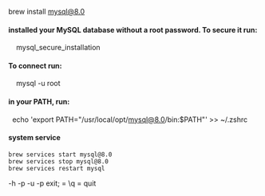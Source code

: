brew install mysql@8.0

#### installed your MySQL database without a root password. To secure it run:
    mysql_secure_installation
#### To connect run:

    mysql -u root

#### in your PATH, run:

  echo 'export PATH="/usr/local/opt/mysql@8.0/bin:$PATH"' >> ~/.zshrc

#### system service 

```
brew services start mysql@8.0
brew services stop mysql@8.0
brew services restart mysql
```

-h
-p
-u
-p
exit; = \q = quit